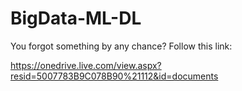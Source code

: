 # BigData-ML-DL
You forgot something by any chance? 
Follow this link:

https://onedrive.live.com/view.aspx?resid=5007783B9C078B90%21112&id=documents
